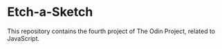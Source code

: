 # Etch-a-Sketch
This repository contains the fourth project of The Odin Project, related to JavaScript.
